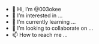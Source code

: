 - 👋 Hi, I’m @003okee
- 👀 I’m interested in ...
- 🌱 I’m currently learning ...
- 💞️ I’m looking to collaborate on ...
- 📫 How to reach me ...

<!---
003okee/003okee is a ✨ special ✨ repository because its `README.md` (this file) appears on your GitHub profile.
You can click the Preview link to take a look at your changes.
--->
